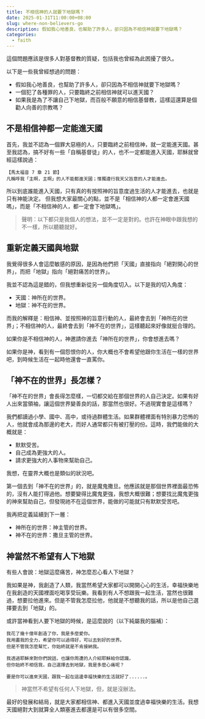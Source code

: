 ```yaml
---
title: 不相信神的人就要下地獄嗎？
date: 2025-01-31T11:00:00+08:00
slug: where-non-believers-go
description: 假如我心地善良，也幫助了許多人，卻只因為不相信神就要下地獄嗎？
categories:
  - faith
---
```


這個問題應該是很多人對基督教的質疑，包括我也曾經為此困擾了很久。

以下是一些我曾經想過的問題：

- 假如我心地善良，也幫助了許多人，卻只因為不相信神就要下地獄嗎？
- 一個犯了各種罪的人，只要臨終之前相信神就可以進天國？
- 如果我是為了不讓自己下地獄，而百般不願意的相信基督教，這樣這還算是個勸人向善的宗教嗎？

## 不是相信神都一定能進天國

首先，我並不認為一個罪大惡極的人，只要臨終之前相信神，就一定能進天國。甚至我認為，搞不好有一些「自稱基督徒」的人，也不一定都能進入天國，耶穌就曾經這樣說過：

```
【馬太福音 7 章 21 節】
凡稱呼我「主啊，主啊」的人不能都進天國；惟獨遵行我天父旨意的人才能進去。
```

所以到底誰能進入天國，只有真的有按照神的旨意度過生活的人才能進去，也就是只有神能決定。
但我想大家最關心的點，並不是「相信神的人都一定會進天國嗎」，而是「不相信神的人，都一定會下地獄嗎」。

> 聲明：以下都只是我個人的想法，並不一定是對的。也許在神眼中跟我想的不一樣，所以聽聽就好。

## 重新定義天國與地獄

我覺得很多人會這麼敏感的原因，是因為他們把「天國」直接指向「絕對開心的世界」，而把「地獄」指向「絕對痛苦的世界」。

我並不認為這是錯的，但我想重新從另一個角度切入。以下是我的切入角度：

- 天國：神所在的世界。
- 地獄：神不在的世界。

而我的解釋是：相信神、並按照神的旨意行動的人，最終會去到「神所在的世界」；不相信神的人，最終會去到「神不在的世界」，這樣聽起來好像就挺合理的。

如果你是不相信神的人，神邀請你進去「神所在的世界」，你會想進去嗎？

如果你是神，看到有一個怨恨你的人，你大概也不會希望他跟你生活在一樣的世界吧，到時候生活在一起時他還會一直罵你。

## 「神不在的世界」長怎樣？

「神不在的世界」會長得怎麼樣，一切都交給在那個世界的人自己決定。如果有好人出來當領袖，讓這個世界變善良的話，那當然也很好。不過現實會是這樣嗎？

我們都讀過小學、國中、高中，或待過群體生活。如果群體裡面有特別暴力恐怖的人，他就會成為那邊的老大，而好人通常都只有被打壓的份。這時，我們能做的大概就是：

- 默默受苦。
- 自己成為更強大的人。
- 請求更強大的人事物來幫助自己。

我想，在靈界大概也是類似的狀況吧。

第一個去到「神不在的世界」的，就是魔鬼撒旦。他應該就是那個世界裡面最恐怖的，沒有人能打得過他。想要變得比魔鬼更強，我想大概很難；想要找比魔鬼更強的神來幫助自己，但發現祂不在這個世界，能做的可能就只有默默受苦吧。

我再把定義延續到下一層：

- 神所在的世界：神主管的世界。
- 神不在的世界：撒旦主管的世界。

## 神當然不希望有人下地獄

有些人會說：地獄這麼痛苦，神怎麼忍心看人下地獄？

我如果是神，我創造了人類，我當然希望大家都可以開開心心的生活，幸福快樂地在我創造的天國裡面吃喝享受玩樂。我看到有人不想跟我一起生活，當然也很難過，想要拉他進來。但是不管我怎麼拉他，他就是不想聽我的話，所以是他自己選擇要去到「地獄」的。

或許當神看到人要下地獄的時候，是這麼說的（以下純屬我的腦補）：

```
我花了幾十億年創造了你，我是多麼愛你。
我用盡我的全力，希望你可以過得好，可以去到好的世界。
但是不管我怎麼幫忙，你始終就是不肯接納我。

我透過耶穌來對你們說話，也讓你周遭的人介紹耶穌給你認識，
但你始終不相信我，自己選擇去到地獄，我是多麼心痛呢？

要是你可以進來天國，跟我一起在這邊幸福快樂的生活就好了......。
```

> 神當然不希望有任何人下地獄，但，就是沒辦法。

最好的發展和結局，就是大家都相信神、都進入天國並度過幸福快樂的生活。我想天國絕對大到就算全人類塞進去都還是可以有很多空間。

